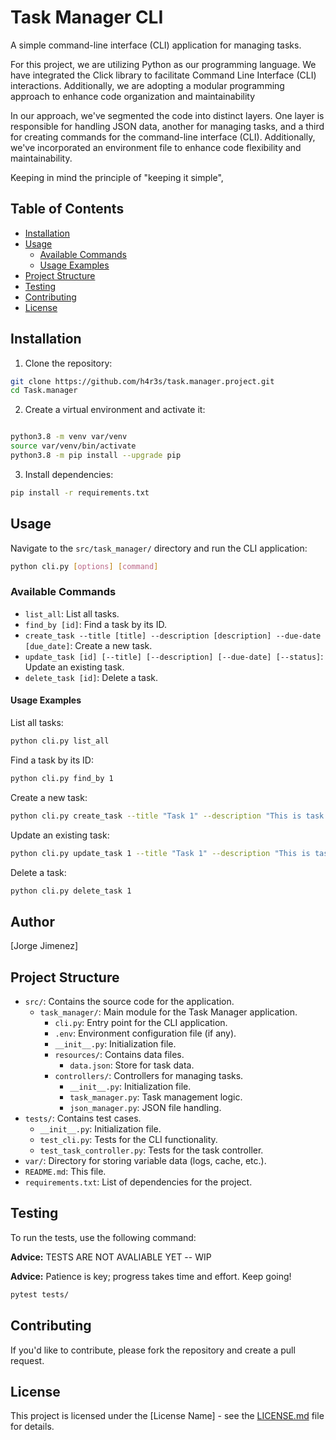 # Task Manager CLI

A simple command-line interface (CLI) application for managing tasks.

For this project, we are utilizing Python as our programming language. We have integrated the Click library to facilitate Command Line Interface (CLI) interactions. Additionally, we are adopting a modular programming approach to enhance code organization and maintainability

In our approach, we've segmented the code into distinct layers. One layer is responsible for handling JSON data, another for managing tasks, and a third for creating commands for the command-line interface (CLI). Additionally, we've incorporated an environment file to enhance code flexibility and maintainability.

Keeping in mind the principle of "keeping it simple",

## Table of Contents

- [Installation](#installation)
- [Usage](#usage)
  - [Available Commands](#available-commands)
  - [Usage Examples](#usage-examples)
- [Project Structure](#project-structure)
- [Testing](#testing)
- [Contributing](#contributing)
- [License](#license)

## Installation

1. Clone the repository:

```bash
git clone https://github.com/h4r3s/task.manager.project.git
cd Task.manager
```

2. Create a virtual environment and activate it:

```bash

python3.8 -m venv var/venv
source var/venv/bin/activate
python3.8 -m pip install --upgrade pip
```

3. Install dependencies:

```bash
pip install -r requirements.txt
```

## Usage

Navigate to the `src/task_manager/` directory and run the CLI application:

```bash
python cli.py [options] [command]
```

### Available Commands

- `list_all`: List all tasks.
- `find_by [id]`: Find a task by its ID.
- `create_task --title [title] --description [description] --due-date [due_date]`: Create a new task.
- `update_task [id] [--title] [--description] [--due-date] [--status]`: Update an existing task.
- `delete_task [id]`: Delete a task.

#### Usage Examples

List all tasks:

```bash
python cli.py list_all
```

Find a task by its ID:

```bash
python cli.py find_by 1
```

Create a new task:

```bash
python cli.py create_task --title "Task 1" --description "This is task 1" --due-date "2021-01-01"
```

Update an existing task:

```bash
python cli.py update_task 1 --title "Task 1" --description "This is task 1" --due-date "2021-01-01" --status "Completed"
```

Delete a task:

```bash
python cli.py delete_task 1
```

## Author

[Jorge Jimenez]

## Project Structure

- `src/`: Contains the source code for the application.
  - `task_manager/`: Main module for the Task Manager application.
    - `cli.py`: Entry point for the CLI application.
    - `.env`: Environment configuration file (if any).
    - `__init__.py`: Initialization file.
    - `resources/`: Contains data files.
      - `data.json`: Store for task data.
    - `controllers/`: Controllers for managing tasks.
      - `__init__.py`: Initialization file.
      - `task_manager.py`: Task management logic.
      - `json_manager.py`: JSON file handling.
- `tests/`: Contains test cases.
  - `__init__.py`: Initialization file.
  - `test_cli.py`: Tests for the CLI functionality.
  - `test_task_controller.py`: Tests for the task controller.
- `var/`: Directory for storing variable data (logs, cache, etc.).
- `README.md`: This file.
- `requirements.txt`: List of dependencies for the project.

## Testing

To run the tests, use the following command:

**Advice:** TESTS ARE NOT AVALIABLE YET -- WIP

**Advice:** Patience is key; progress takes time and effort. Keep going!

```bash
pytest tests/
```

## Contributing

If you'd like to contribute, please fork the repository and create a pull request.

## License

This project is licensed under the [License Name] - see the [LICENSE.md](LICENSE.md) file for details.
